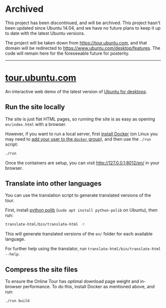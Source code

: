 # Archived

This project has been discontinued, and will be archived. This project hasn't been updated since Ubuntu 14.04, and we have no future plans to keep it up to date with the latest Ubuntu versions.

The project will be taken down from https://tour.ubuntu.com, and that domain will be redirected to https://www.ubuntu.com/desktop/features. The code will remain here for the foreseeable future for posterity.

---

# [tour.ubuntu.com](http://tour.ubuntu.com)

An interactive web demo of the latest version of
[Ubuntu for desktops](http://www.ubuntu.com/desktop).

## Run the site locally

The site is just flat HTML pages, so running the site is as easy as opening `en/index.html` with a browser.

However, if you want to run a local server, first [install Docker](https://docs.docker.com/engine/installation/) (on Linux you may need to [add your user to the `docker` group](https://docs.docker.com/engine/installation/linux/linux-postinstall/)), and then use the `./run` script:

``` bash
./run
```

Once the containers are setup, you can visit <http://127.0.0.1:8012/en/> in your browser.

## Translate into other languages

You can use the translation script to generate translated versions of the tour.

First, install [python polib](https://pypi.python.org/pypi/polib)
(`sudo apt install python-polib` on Ubuntu), then run:

``` bash
translate-html/bin/translate-html -t
```

This will generate translated versions of the `en/` folder for each available language.

For further help using the translator, run `translate-html/bin/translate-html --help`.

## Compress the site files

To ensure the Online Tour has optimal download page weight and in-browser performance. To do this, install Docker as mentioned above, and run:

``` bash
./run build
```
